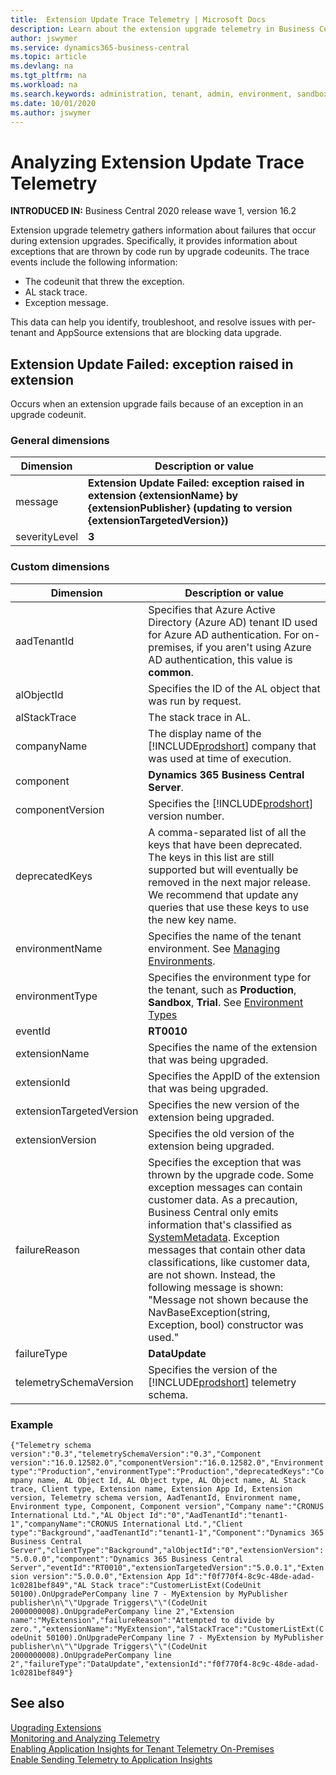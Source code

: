 ```yaml
---
title:  Extension Update Trace Telemetry | Microsoft Docs
description: Learn about the extension upgrade telemetry in Business Central  
author: jswymer
ms.service: dynamics365-business-central
ms.topic: article
ms.devlang: na
ms.tgt_pltfrm: na
ms.workload: na
ms.search.keywords: administration, tenant, admin, environment, sandbox, telemetry
ms.date: 10/01/2020
ms.author: jswymer
---
```

# Analyzing Extension Update Trace Telemetry

**INTRODUCED IN:** Business Central 2020 release wave 1, version 16.2

Extension upgrade telemetry gathers information about failures that occur during extension upgrades. Specifically, it provides information about exceptions that are thrown by code run by upgrade codeunits. The trace events include the following information:

- The codeunit that threw the exception.
- AL stack trace.
- Exception message.

This data can help you identify, troubleshoot, and resolve issues with per-tenant and AppSource extensions that are blocking data upgrade.

## Extension Update Failed: exception raised in extension

Occurs when an extension upgrade fails because of an exception in an upgrade codeunit.  

### General dimensions

|Dimension|Description or value|
|---------|-----|
|message|**Extension Update Failed: exception raised in extension {extensionName} by {extensionPublisher} (updating to version {extensionTargetedVersion})**|
|severityLevel|**3**|

### Custom dimensions

|Dimension|Description or value|
|---------|-----|
|aadTenantId|Specifies that Azure Active Directory (Azure AD) tenant ID used for Azure AD authentication. For on-premises, if you aren't using Azure AD authentication, this value is **common**. |
|alObjectId|Specifies the ID of the AL object that was run by request.|
|alStackTrace|The stack trace in AL.|
|companyName|The display name of the [!INCLUDE[prodshort](../developer/includes/prodshort.md)] company that was used at time of execution. ||
|component|**Dynamics 365 Business Central Server**.|
|componentVersion|Specifies the [!INCLUDE[prodshort](../developer/includes/prodshort.md)] version number.|
|deprecatedKeys|A comma-separated list of all the keys that have been deprecated. The keys in this list are still supported but will eventually be removed in the next major release. We recommend that update any queries that use these keys to use the new key name.|
|environmentName|Specifies the name of the tenant environment. See [Managing Environments](tenant-admin-center-environments.md).|
|environmentType|Specifies the environment type for the tenant, such as **Production**, **Sandbox**, **Trial**. See [Environment Types](tenant-admin-center-environments.md#types-of-environments)|
|eventId|**RT0010**|
|extensionName|Specifies the name of the extension that was being upgraded.|
|extensionId|Specifies the AppID of the extension that was being upgraded.|
|extensionTargetedVersion|Specifies the new version of the extension being upgraded.|
|extensionVersion|Specifies the old version of the extension being upgraded.|
|failureReason|Specifies the exception that was thrown by the upgrade code. Some exception messages can contain customer data. As a precaution, Business Central only emits information that's classified as [SystemMetadata](../developer/devenv-classifying-data.md). Exception messages that contain other data classifications, like customer data, are not shown. Instead, the following message is shown: "Message not shown because the NavBaseException(string, Exception, bool) constructor was used."|
|failureType|**DataUpdate**|
|telemetrySchemaVersion|Specifies the version of the [!INCLUDE[prodshort](../developer/includes/prodshort.md)] telemetry schema.|

### Example

`
{"Telemetry schema version":"0.3","telemetrySchemaVersion":"0.3","Component version":"16.0.12582.0","componentVersion":"16.0.12582.0","Environment type":"Production","environmentType":"Production","deprecatedKeys":"Company name, AL Object Id, AL Object
 type, AL Object name, AL Stack trace, Client type, Extension name, Extension App Id, Extension version, Telemetry schema version, AadTenantId, Environment name, Environment type, Component, Component version","Company name":"CRONUS International Ltd.","AL
 Object Id":"0","AadTenantId":"tenant1-1","companyName":"CRONUS International Ltd.","Client type":"Background","aadTenantId":"tenant1-1","Component":"Dynamics 365 Business Central Server","clientType":"Background","alObjectId":"0","extensionVersion":"5.0.0.0","component":"Dynamics
 365 Business Central Server","eventId":"RT0010","extensionTargetedVersion":"5.0.0.1","Extension version":"5.0.0.0","Extension App Id":"f0f770f4-8c9c-48de-adad-1c0281bef849","AL Stack trace":"CustomerListExt(CodeUnit 50100).OnUpgradePerCompany line 7 - MyExtension
 by MyPublisher publisher\n\"\"Upgrade Triggers\"\"(CodeUnit 2000000008).OnUpgradePerCompany line 2","Extension name":"MyExtension","failureReason":"Attempted to divide by zero.","extensionName":"MyExtension","alStackTrace":"CustomerListExt(CodeUnit 50100).OnUpgradePerCompany
 line 7 - MyExtension by MyPublisher publisher\n\"\"Upgrade Triggers\"\"(CodeUnit 2000000008).OnUpgradePerCompany line 2","failureType":"DataUpdate","extensionId":"f0f770f4-8c9c-48de-adad-1c0281bef849"}
`

## See also

[Upgrading Extensions](../developer/devenv-upgrading-extensions.md)  
[Monitoring and Analyzing Telemetry](telemetry-overview.md)  
[Enabling Application Insights for Tenant Telemetry On-Premises](telemetry-enable-application-insights.md)  
[Enable Sending Telemetry to Application Insights](tenant-admin-center-telemetry.md#appinsights)  
